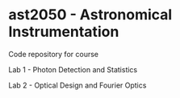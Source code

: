 # ast2050 - Astronomical Instrumentation

Code repository for course

Lab 1 - Photon Detection and Statistics

Lab 2 - Optical Design and Fourier Optics
